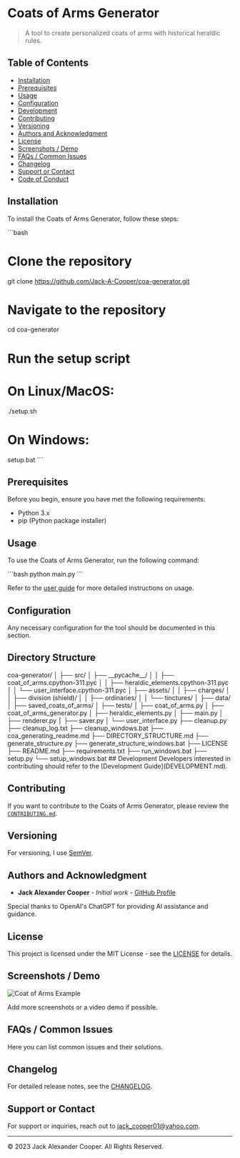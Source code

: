 # Coats of Arms Generator
> A tool to create personalized coats of arms with historical heraldic rules.

## Table of Contents
- [Installation](#installation)
- [Prerequisites](#prerequisites)
- [Usage](#usage)
- [Configuration](#configuration)
- [Development](#development)
- [Contributing](#contributing)
- [Versioning](#versioning)
- [Authors and Acknowledgment](#authors-and-acknowledgment)
- [License](#license)
- [Screenshots / Demo](#screenshots--demo)
- [FAQs / Common Issues](#faqs--common-issues)
- [Changelog](#changelog)
- [Support or Contact](#support-or-contact)
- [Code of Conduct](#code-of-conduct)

## Installation
To install the Coats of Arms Generator, follow these steps:

\```bash
# Clone the repository
git clone https://github.com/Jack-A-Cooper/coa-generator.git

# Navigate to the repository
cd coa-generator

# Run the setup script
# On Linux/MacOS:
./setup.sh
# On Windows:
setup.bat
\```

## Prerequisites
Before you begin, ensure you have met the following requirements:
- Python 3.x
- pip (Python package installer)

## Usage
To use the Coats of Arms Generator, run the following command:

\```bash
python main.py
\```

Refer to the [user guide](USER_GUIDE.md) for more detailed instructions on usage.

## Configuration
Any necessary configuration for the tool should be documented in this section.

## Directory Structure
<span style="nowrap;">
coa-generator/
│
├── src/
│   ├── __pycache__/
│   │   ├── coat_of_arms.cpython-311.pyc
│   │   ├── heraldic_elements.cpython-311.pyc
│   │   └── user_interface.cpython-311.pyc
│   ├── assets/
│   │   ├── charges/
│   │   ├── division (shield)/
│   │   ├── ordinaries/
│   │   └── tinctures/
│   ├── data/
│   ├── saved_coats_of_arms/
│   ├── tests/
│   ├── coat_of_arms.py
│   ├── coat_of_arms_generator.py
│   ├── heraldic_elements.py
│   ├── main.py
│   ├── renderer.py
│   ├── saver.py
│   └── user_interface.py
├── cleanup.py
├── cleanup_log.txt
├── cleanup_windows.bat
├── coa_generating_readme.md
├── DIRECTORY_STRUCTURE.md
├── generate_structure.py
├── generate_structure_windows.bat
├── LICENSE
├── README.md
├── requirements.txt
├── run_windows.bat
├── setup.py
└── setup_windows.bat
</span>
## Development
Developers interested in contributing should refer to the [Development Guide](DEVELOPMENT.md).

## Contributing
If you want to contribute to the Coats of Arms Generator, please review the [`CONTRIBUTING.md`](CONTRIBUTING.md).

## Versioning
For versioning, I use [SemVer](https://semver.org/).

## Authors and Acknowledgment
- **Jack Alexander Cooper** - *Initial work* - [GitHub Profile](https://github.com/Jack-A-Cooper)

Special thanks to OpenAI's ChatGPT for providing AI assistance and guidance.

## License
This project is licensed under the MIT License - see the [LICENSE](LICENSE) for details.

## Screenshots / Demo
![Coat of Arms Example](path-to-screenshot.png)

Add more screenshots or a video demo if possible.

## FAQs / Common Issues
Here you can list common issues and their solutions.

## Changelog
For detailed release notes, see the [CHANGELOG](CHANGELOG).

## Support or Contact
For support or inquiries, reach out to [jack_cooper01@yahoo.com](mailto:jack_cooper01@yahoo.com).

---
© 2023 Jack Alexander Cooper. All Rights Reserved.
